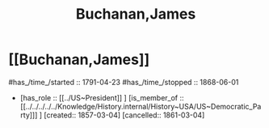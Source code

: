﻿---
aliases:
- Buchanan,James
- "James Buchanan"
- 
confidential: private
cssclasses: "private note"
draft: true
expiryDate: 
has_id_wikidata: Q12325
has_Template: '[[Extract~Note~Template]]'
isDeleted: false
isReadOnly: false
keywords: Buchanan,James
lang: en
layout: 
license: (c)copyrighted
linkTitle: Buchanan,James
publish: false
publishDate: 
tags:
- Buchanan,James
- 
title: Buchanan,James
type: private_note
---

# [[Buchanan,James]] 

#has_/time_/started :: 1791-04-23
#has_/time_/stopped  :: 1868-06-01
-   [has_role :: [[../US~President]] ] [is_member_of ::[[../../../../../Knowledge/History.internal/History~USA/US~Democratic_Party]]] ] [created:: 1857-03-04]  [cancelled:: 1861-03-04]  

